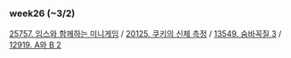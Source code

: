 ### week26 (~3/2)

[25757. 임스와 함께하는 미니게임](https://www.acmicpc.net/problem/25757) /
[20125. 쿠키의 신체 측정](https://www.acmicpc.net/problem/20125) /
[13549. 숨바꼭질 3](https://www.acmicpc.net/problem/13549) /
[12919. A와 B 2](https://www.acmicpc.net/problem/12919)
